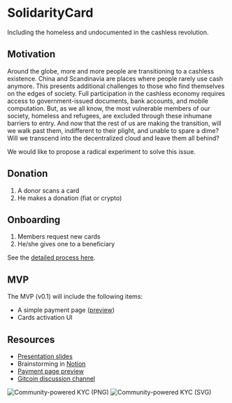 # SolidarityCard

Including the homeless and undocumented in the cashless revolution.

## Motivation

Around the globe, more and more people are transitioning to a cashless existence. China and Scandinavia are places where people rarely use cash anymore. This presents additional challenges to those who find themselves on the edges of society. Full participation in the cashless economy requires access to government-issued documents, bank accounts, and mobile computation. But, as we all know, the most vulnerable members of our society, homeless and refugees, are excluded through these inhumane barriers to entry. And now that the rest of us are making the transition, will we walk past them, indifferent to their plight, and unable to spare a dime? Will we transcend into the decentralized cloud and leave them all behind?

We would like to propose a radical experiment to solve this issue.

## Donation

1. A donor scans a card
2. He makes a donation (fiat or crypto)

## Onboarding

1. Members request new cards
2. He/she gives one to a beneficiary

See the [detailed process here](https://docs.google.com/presentation/d/12o_Hm2-iUQrpSLjYbNULFY7OnBbEp4UJzf6qTp5JBX0/edit#slide=id.g7130c576f9_0_421).

## MVP

The MVP (v0.1) will include the following items: 

* A simple payment page ([preview](https://juliens-blank-site-20b4d7.webflow.io/))
* Cards activation UI

## Resources

* [Presentation slides](https://docs.google.com/presentation/d/12o_Hm2-iUQrpSLjYbNULFY7OnBbEp4UJzf6qTp5JBX0/edit?usp=sharing)
* Brainstorming in [Notion](https://www.notion.so/SolidarityCard-48b71df290e04973bf61c88abd381084)
* [Payment page preview](https://juliens-blank-site-20b4d7.webflow.io/)
* [Gitcoin discussion channel](https://chat.gitcoin.co/hackathons/channels/solidaritycard)

![Community-powered KYC (PNG)](https://drive.google.com/open?id=10AgcAEl2yTAESv_x2WoVzsxxM2aNC07u)
![Community-powered KYC (SVG)](https://drive.google.com/open?id=1D_oBulIEAunnBdjJzzqkndIl_4N-78zh)

